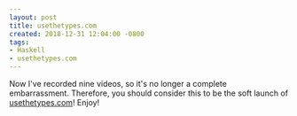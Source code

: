 ```yaml
---
layout: post
title: usethetypes.com
created: 2018-12-31 12:04:00 -0800
tags:
- Haskell
- usethetypes.com
---
```

Now I've recorded nine videos, so it's no longer a complete embarrassment. Therefore, you should consider this to be the soft launch of [usethetypes.com][usethetypes]! Enjoy!

[usethetypes]: https://usethetypes.com/
